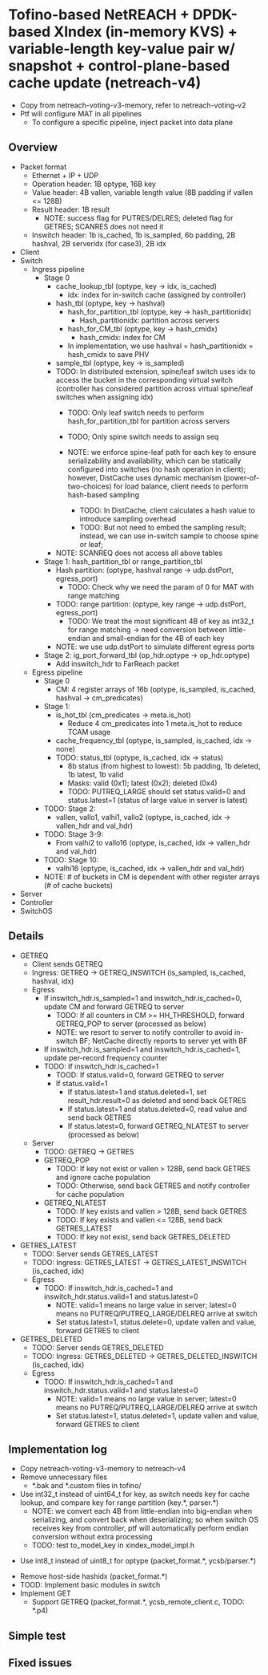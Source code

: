 # Tofino-based NetREACH + DPDK-based XIndex (in-memory KVS) + variable-length key-value pair w/ snapshot + control-plane-based cache update (netreach-v4)

- Copy from netreach-voting-v3-memory, refer to netreach-voting-v2
- Ptf will configure MAT in all pipelines
	+ To configure a specific pipeline, inject packet into data plane

## Overview

- Packet format
	+ Ethernet + IP + UDP
	+ Operation header: 1B optype, 16B key
	+ Value header: 4B vallen, variable length value (8B padding if vallen <= 128B)
	+ Result header: 1B result
		* NOTE: success flag for PUTRES/DELRES; deleted flag for GETRES; SCANRES does not need it
	+ Inswitch header: 1b is_cached, 1b is_sampled, 6b padding, 2B hashval, 2B serveridx (for case3), 2B idx
- Client
- Switch
	+ Ingress pipeline
		* Stage 0
			- cache_lookup_tbl (optype, key -> idx, is_cached)
				+ idx: index for in-switch cache (assigned by controller)
			- hash_tbl (optype, key -> hashval)
				- hash_for_partition_tbl (optype, key -> hash_partitionidx)
					+ Hash_partitionidx: partition across servers
				- hash_for_CM_tbl (optype, key -> hash_cmidx)
					+ hash_cmidx: index for CM
				- In implementation, we use hashval = hash_partitionidx = hash_cmidx to save PHV
			- sample_tbl (optype, key -> is_sampled)
			- TODO: In distributed extension, spine/leaf switch uses idx to access the bucket in the corresponding virtual switch (controller has considered partition across virtual spine/leaf switches when assigning idx)
				+ TODO: Only leaf switch needs to perform hash_for_partition_tbl for partition across servers
				+ TODO; Only spine switch needs to assign seq

				+ NOTE: we enforce spine-leaf path for each key to ensure serializability and availability, which can be statically configured into switches (no hash operation in client); however, DistCache uses dynamic mechanism (power-of-two-choices) for load balance, client needs to perform hash-based sampling
					* TODO: In DistCache, client calculates a hash value to introduce sampling overhead
					* TODO: But not need to embed the sampling result; instead, we can use in-switch sample to choose spine or leaf;
			- NOTE: SCANREQ does not access all above tables
		* Stage 1: hash_partition_tbl or range_partition_tbl
			- Hash partition: (optype, hashval range -> udp.dstPort, egress_port)
				+ TODO: Check why we need the param of 0 for MAT with range matching
			- TODO: range partition: (optype, key range -> udp.dstPort, egress_port)
				+ TODO: We treat the most significant 4B of key as int32_t for range matching -> need conversion between little-endian and small-endian for the 4B of each key
			- NOTE: we use udp.dstPort to simulate different egress ports
		* Stage 2: ig_port_forward_tbl (op_hdr.optype -> op_hdr.optype)
			- Add inswitch_hdr to FarReach packet
	+ Egress pipeline
		* Stage 0
			- CM: 4 register arrays of 16b (optype, is_sampled, is_cached, hashval -> cm_predicates)
		* Stage 1:
			- is_hot_tbl (cm_predicates -> meta.is_hot)
				+ Reduce 4 cm_predicates into 1 meta.is_hot to reduce TCAM usage
			- cache_frequency_tbl (optype, is_sampled, is_cached, idx -> none)
			- TODO: status_tbl (optype, is_cached, idx -> status)
				+ 8b status (from highest to lowest): 5b padding, 1b deleted, 1b latest, 1b valid
				+ Masks: valid (0x1); latest (0x2); deleted (0x4)
				+ TODO: PUTREQ_LARGE should set status.valid=0 and status.latest=1 (status of large value in server is latest)
		* TODO: Stage 2: 
			- vallen, vallo1, valhi1, vallo2 (optype, is_cached, idx -> vallen_hdr and val_hdr)
		* TODO: Stage 3-9:
			- From valhi2 to vallo16 (optype, is_cached, idx -> vallen_hdr and val_hdr)
		* TODO: Stage 10:
			- valhi16 (optype, is_cached, idx -> vallen_hdr and val_hdr)
		* NOTE: # of buckets in CM is dependent with other register arrays (# of cache buckets)
- Server
- Controller
- SwitchOS

## Details 

- GETREQ
	+ Client sends GETREQ
	+ Ingress: GETREQ -> GETREQ_INSWITCH (is_sampled, is_cached, hashval, idx)
	+ Egress
		* If inswitch_hdr.is_sampled=1 and inswitch_hdr.is_cached=0, update CM and forward GETREQ to server
			- TODO: If all counters in CM >= HH_THRESHOLD, forward GETREQ_POP to server (processed as below)
			- NOTE: we resort to server to notify controller to avoid in-switch BF; NetCache directly reports to server yet with BF
		- If inswitch_hdr.is_sampled=1 and inswitch_hdr.is_cached=1, update per-record frequency counter
		* TODO: If inswitch_hdr.is_cached=1
			- TOOD: If status.valid=0, forward GETREQ to server
			- If status.valid=1
				+ If status.latest=1 and status.deleted=1, set result_hdr.result=0 as deleted and send back GETRES
				+ If status.latest=1 and status.deleted=0, read value and send back GETRES
				+ If status.latest=0, forward GETREQ_NLATEST to server (processed as below)
	+ Server
		* TODO: GETREQ -> GETRES
		* GETREQ_POP
			- TODO: If key not exist or vallen > 128B, send back GETRES and ignore cache population
			- TODO: Otherwise, send back GETRES and notify controller for cache population
		* GETREQ_NLATEST
			- TODO: If key exists and vallen > 128B, send back GETRES
			- TODO: If key exists and vallen <= 128B, send back GETRES_LATEST
			- TODO: If key not exist, send back GETRES_DELETED
- GETRES_LATEST
	+ TODO: Server sends GETRES_LATEST
	+ TODO: Ingress: GETRES_LATEST -> GETRES_LATEST_INSWITCH (is_cached, idx)
	+ Egress
		* TODO: If inswitch_hdr.is_cached=1 and inswitch_hdr.status.valid=1 and status.latest=0
			+ NOTE: valid=1 means no large value in server; latest=0 means no PUTREQ/PUTREQ_LARGE/DELREQ arrive at switch
			+ Set status.latest=1, status.delete=0, update vallen and value, forward GETRES to client
- GETRES_DELETED
	+ TODO: Server sends GETRES_DELETED
	+ TODO: Ingress: GETRES_DELETED -> GETRES_DELETED_INSWITCH (is_cached, idx)
	+ Egress
		* TODO: If inswitch_hdr.is_cached=1 and inswitch_hdr.status.valid=1 and status.latest=0
			+ NOTE: valid=1 means no large value in server; latest=0 means no PUTREQ/PUTREQ_LARGE/DELREQ arrive at switch
			+ Set status.latest=1, status.deleted=1, update vallen and value, forward GETRES to client

## Implementation log

- Copy netreach-voting-v3-memory to netreach-v4
- Remove unnecessary files
	+ \*.bak and \*.custom files in tofino/
- Use int32_t instead of uint64_t for key, as switch needs key for cache lookup, and compare key for range partition (key.\*, parser.\*)
	+ NOTE: we convert each 4B from little-endian into big-endian when serializing, and convert back when deserializing; so when switch OS receives key from controller, ptf will automatically perform endian conversion without extra processing
	+ TODO: test to_model_key in xindex_model_impl.h
+ Use int8_t instead of uint8_t for optype (packet_format.\*, ycsb/parser.\*)
- Remove host-side hashidx (packet_format.\*)
- TOOD: Implement basic modules in switch
- Implement GET
	+ Support GETREQ (packet_format.\*, ycsb_remote_client.c, TODO: \*.p4)

## Simple test

## Fixed issues
